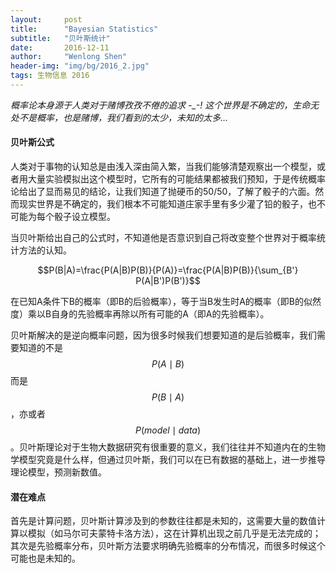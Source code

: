 ```yaml
---
layout:     post
title:      "Bayesian Statistics"
subtitle:   "贝叶斯统计"
date:       2016-12-11
author:     "Wenlong Shen"
header-img: "img/bg/2016_2.jpg"
tags: 生物信息 2016
---
```


<script type="text/javascript" src="https://cdn.mathjax.org/mathjax/latest/MathJax.js?config=default"></script>

*概率论本身源于人类对于赌博孜孜不倦的追求 -_-! 这个世界是不确定的，生命无处不是概率，也是赌博，我们看到的太少，未知的太多...*

#### 贝叶斯公式

人类对于事物的认知总是由浅入深由简入繁，当我们能够清楚观察出一个模型，或者用大量实验模拟出这个模型时，它所有的可能结果都被我们预知，于是传统概率论给出了显而易见的结论，让我们知道了抛硬币的50/50，了解了骰子的六面。然而现实世界是不确定的，我们根本不可能知道庄家手里有多少灌了铅的骰子，也不可能为每个骰子设立模型。

当贝叶斯给出自己的公式时，不知道他是否意识到自己将改变整个世界对于概率统计方法的认知。

$$P(B|A)=\frac{P(A|B)P(B)}{P(A)}=\frac{P(A|B)P(B)}{\sum_{B'} P(A|B')P(B')}$$

在已知A条件下B的概率（即B的后验概率），等于当B发生时A的概率（即B的似然度）乘以B自身的先验概率再除以所有可能的A（即A的先验概率）。

贝叶斯解决的是逆向概率问题，因为很多时候我们想要知道的是后验概率，我们需要知道的不是$$P(A\mid B)$$而是$$P(B\mid A)$$，亦或者$$P(model\mid data)$$。贝叶斯理论对于生物大数据研究有很重要的意义，我们往往并不知道内在的生物学模型究竟是什么样，但通过贝叶斯，我们可以在已有数据的基础上，进一步推导理论模型，预测新数值。

#### 潜在难点

首先是计算问题，贝叶斯计算涉及到的参数往往都是未知的，这需要大量的数值计算以模拟（如马尔可夫蒙特卡洛方法），这在计算机出现之前几乎是无法完成的；其次是先验概率分布，贝叶斯方法要求明确先验概率的分布情况，而很多时候这个可能也是未知的。
